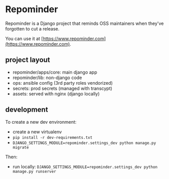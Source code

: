 # Repominder

Repominder is a Django project that reminds OSS maintainers when they've forgotten to cut a release.

You can use it at [https://www.repominder.com](https://www.repominder.com).

## project layout

* repominder/apps/core: main django app
* repominder/lib: non-django code
* ops: ansible config (3rd party roles vendorized)
* secrets: prod secrets (managed with transcypt)
* assets: served with nginx (django locally)

## development

To create a new dev environment:

* create a new virtualenv
* `pip install -r dev-requirements.txt`
* `DJANGO_SETTINGS_MODULE=repominder.settings_dev python manage.py migrate`

Then:

* run locally: `DJANGO_SETTINGS_MODULE=repominder.settings_dev python manage.py runserver`
